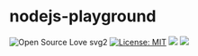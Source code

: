 # nodejs-playground

![Open Source Love svg2](https://badges.frapsoft.com/os/v2/open-source.svg?v=103)
[![License: MIT](https://img.shields.io/badge/License-MIT-yellow.svg)](https://github.com/atefhares/nodejs-playground/blob/master/LICENSE)
![](https://img.shields.io/badge/NodeJs-blue)
![](https://img.shields.io/badge/JavaScript-blue)
